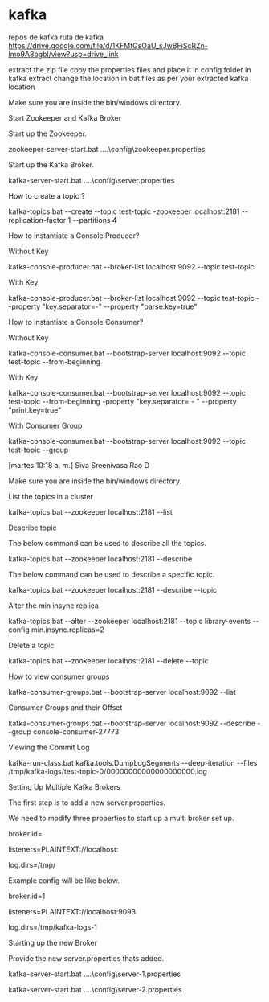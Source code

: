 # kafka
repos de kafka
ruta de kafka 
https://drive.google.com/file/d/1KFMtGsOaU_sJwBFiScRZn-lmo9A8bgbl/view?usp=drive_link

extract the zip file
copy the properties files and place it in config folder in kafka extract
change the location in bat files as per your extracted kafka location



Make sure you are inside the bin/windows directory.

Start Zookeeper and Kafka Broker

 

Start up the Zookeeper.

zookeeper-server-start.bat ..\..\config\zookeeper.properties

 

Start up the Kafka Broker.

kafka-server-start.bat ..\..\config\server.properties

 

How to create a topic ?

kafka-topics.bat --create --topic test-topic -zookeeper localhost:2181 --replication-factor 1 --partitions 4

 

How to instantiate a Console Producer?

Without Key

kafka-console-producer.bat --broker-list localhost:9092 --topic test-topic

 

With Key

kafka-console-producer.bat --broker-list localhost:9092 --topic test-topic --property "key.separator=-" --property "parse.key=true"

 

How to instantiate a Console Consumer?

Without Key

kafka-console-consumer.bat --bootstrap-server localhost:9092 --topic test-topic --from-beginning

 

With Key

kafka-console-consumer.bat --bootstrap-server localhost:9092 --topic test-topic --from-beginning -property "key.separator= - " --property "print.key=true"

 

With Consumer Group

kafka-console-consumer.bat --bootstrap-server localhost:9092 --topic test-topic --group <group-name>


[martes 10:18 a. m.] Siva Sreenivasa Rao D

Make sure you are inside the bin/windows directory.

 

List the topics in a cluster

kafka-topics.bat --zookeeper localhost:2181 --list

 

Describe topic

The below command can be used to describe all the topics.

kafka-topics.bat --zookeeper localhost:2181 --describe

 

The below command can be used to describe a specific topic.

kafka-topics.bat --zookeeper localhost:2181 --describe --topic <topic-name>

 

Alter the min insync replica

kafka-topics.bat --alter --zookeeper localhost:2181 --topic library-events --config min.insync.replicas=2

 

Delete a topic

kafka-topics.bat --zookeeper localhost:2181 --delete --topic <topic-name>

 

How to view consumer groups

kafka-consumer-groups.bat --bootstrap-server localhost:9092 --list

 

Consumer Groups and their Offset

kafka-consumer-groups.bat --bootstrap-server localhost:9092 --describe --group console-consumer-27773

 

Viewing the Commit Log

kafka-run-class.bat kafka.tools.DumpLogSegments --deep-iteration --files /tmp/kafka-logs/test-topic-0/00000000000000000000.log



Setting Up Multiple Kafka Brokers

The first step is to add a new server.properties.

 

We need to modify three properties to start up a multi broker set up.

 

broker.id=<unique-broker-d>

listeners=PLAINTEXT://localhost:<unique-port>

log.dirs=/tmp/<unique-kafka-folder>

 

Example config will be like below.

broker.id=1

listeners=PLAINTEXT://localhost:9093

log.dirs=/tmp/kafka-logs-1

 

Starting up the new Broker

Provide the new server.properties thats added.

kafka-server-start.bat ..\..\config\server-1.properties

kafka-server-start.bat ..\..\config\server-2.properties


